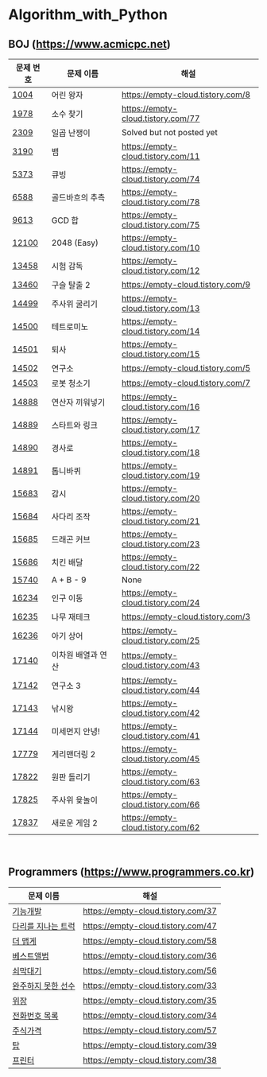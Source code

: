 Algorithm_with_Python
==========

BOJ (https://www.acmicpc.net)
----------
| 문제 번호 | 문제 이름 | 해설 |
| --- | --- | --- |
| [1004](https://www.acmicpc.net/problem/1004) | 어린 왕자 | https://empty-cloud.tistory.com/8 |
| [1978](https://www.acmicpc.net/problem/1978) | 소수 찾기 | https://empty-cloud.tistory.com/77 |
| [2309](https://www.acmicpc.net/problem/2309) | 일곱 난쟁이 | Solved but not posted yet |
| [3190](https://www.acmicpc.net/problem/3190) | 뱀 | https://empty-cloud.tistory.com/11 |
| [5373](https://www.acmicpc.net/problem/5373) | 큐빙 | https://empty-cloud.tistory.com/74 |
| [6588](https://www.acmicpc.net/problem/6588) | 골드바흐의 추측 | https://empty-cloud.tistory.com/78 |
| [9613](https://www.acmicpc.net/problem/9613) | GCD 합 | https://empty-cloud.tistory.com/75 |
| [12100](https://www.acmicpc.net/problem/12100) | 2048 (Easy) | https://empty-cloud.tistory.com/10 |
| [13458](https://www.acmicpc.net/problem/13458) | 시험 감독 | https://empty-cloud.tistory.com/12 |
| [13460](https://www.acmicpc.net/problem/13460) | 구슬 탈출 2 | https://empty-cloud.tistory.com/9 |
| [14499](https://www.acmicpc.net/problem/14499) | 주사위 굴리기 | https://empty-cloud.tistory.com/13 |
| [14500](https://www.acmicpc.net/problem/14500) | 테트로미노 | https://empty-cloud.tistory.com/14 |
| [14501](https://www.acmicpc.net/problem/14501) | 퇴사 | https://empty-cloud.tistory.com/15 |
| [14502](https://www.acmicpc.net/problem/14502) | 연구소 | https://empty-cloud.tistory.com/5 |
| [14503](https://www.acmicpc.net/problem/14503) | 로봇 청소기 | https://empty-cloud.tistory.com/7 |
| [14888](https://www.acmicpc.net/problem/14888) | 연산자 끼워넣기 | https://empty-cloud.tistory.com/16 |
| [14889](https://www.acmicpc.net/problem/14889) | 스타트와 링크 | https://empty-cloud.tistory.com/17 |
| [14890](https://www.acmicpc.net/problem/14890) | 경사로 | https://empty-cloud.tistory.com/18 |
| [14891](https://www.acmicpc.net/problem/14891) | 톱니바퀴 | https://empty-cloud.tistory.com/19 |
| [15683](https://www.acmicpc.net/problem/15683) | 감시 | https://empty-cloud.tistory.com/20 |
| [15684](https://www.acmicpc.net/problem/15684) | 사다리 조작 | https://empty-cloud.tistory.com/21 |
| [15685](https://www.acmicpc.net/problem/15685) | 드래곤 커브 | https://empty-cloud.tistory.com/23 |
| [15686](https://www.acmicpc.net/problem/15686) | 치킨 배달 | https://empty-cloud.tistory.com/22 |
| [15740](https://www.acmicpc.net/problem/15740) | A + B - 9 | None|
| [16234](https://www.acmicpc.net/problem/16234) | 인구 이동 | https://empty-cloud.tistory.com/24 |
| [16235](https://www.acmicpc.net/problem/16235) | 나무 재테크 | https://empty-cloud.tistory.com/3 |
| [16236](https://www.acmicpc.net/problem/16236) | 아기 상어 | https://empty-cloud.tistory.com/25 |
| [17140](https://www.acmicpc.net/problem/17140) | 이차원 배열과 연산 | https://empty-cloud.tistory.com/43 |
| [17142](https://www.acmicpc.net/problem/17142) | 연구소 3 | https://empty-cloud.tistory.com/44 |
| [17143](https://www.acmicpc.net/problem/17143) | 낚시왕 | https://empty-cloud.tistory.com/42 |
| [17144](https://www.acmicpc.net/problem/17144) | 미세먼지 안녕! | https://empty-cloud.tistory.com/41 |
| [17779](https://www.acmicpc.net/problem/17779) | 게리맨더링 2 | https://empty-cloud.tistory.com/45 |
| [17822](https://www.acmicpc.net/problem/17822) | 원판 돌리기 | https://empty-cloud.tistory.com/63 |
| [17825](https://www.acmicpc.net/problem/17825) | 주사위 윷놀이 | https://empty-cloud.tistory.com/66 |
| [17837](https://www.acmicpc.net/problem/17837) | 새로운 게임 2 | https://empty-cloud.tistory.com/62 |

</br>

Programmers (https://www.programmers.co.kr)
----------
| 문제 이름 | 해설 |
| --- | --- |
| [기능개발](https://programmers.co.kr/learn/courses/30/lessons/42586) | https://empty-cloud.tistory.com/37 |
| [다리를 지나는 트럭](https://programmers.co.kr/learn/courses/30/lessons/42583) | https://empty-cloud.tistory.com/47 |
| [더 맵게](https://programmers.co.kr/learn/courses/30/lessons/42626) | https://empty-cloud.tistory.com/58 |
| [베스트앨범](https://programmers.co.kr/learn/courses/30/lessons/42579) | https://empty-cloud.tistory.com/36 |
| [쇠막대기](https://programmers.co.kr/learn/courses/30/lessons/42585) | https://empty-cloud.tistory.com/56 |
| [완주하지 못한 선수](https://programmers.co.kr/learn/courses/30/lessons/42576) | https://empty-cloud.tistory.com/33 |
| [위장](https://programmers.co.kr/learn/courses/30/lessons/42578) | https://empty-cloud.tistory.com/35 |
| [전화번호 목록](https://programmers.co.kr/learn/courses/30/lessons/42577) | https://empty-cloud.tistory.com/34 |
| [주식가격](https://programmers.co.kr/learn/courses/30/lessons/42584) | https://empty-cloud.tistory.com/57 |
| [탑](https://programmers.co.kr/learn/courses/30/lessons/42588) | https://empty-cloud.tistory.com/39 |
| [프린터](https://programmers.co.kr/learn/courses/30/lessons/42587) | https://empty-cloud.tistory.com/38 |
